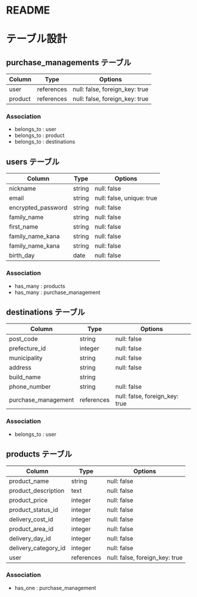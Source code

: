 # README

# テーブル設計

## purchase_managements テーブル

| Column             | Type       | Options                        |
| ------------------ | ------     | ------------------------------ |
| user               | references | null: false, foreign_key: true |
| product            | references | null: false, foreign_key: true |

### Association

- belongs_to : user
- belongs_to : product
- belongs_to : destinations


## users テーブル

| Column             | Type   | Options                   |
| ------------------ | ------ | ------------------------- |
| nickname           | string | null: false               |
| email              | string | null: false, unique: true |
| encrypted_password | string | null: false               |
| family_name        | string | null: false               |
| first_name         | string | null: false               |
| family_name_kana   | string | null: false               |
| family_name_kana   | string | null: false               |
| birth_day          | date   | null: false               |

### Association

- has_many : products
- has_many : purchase_management

## destinations テーブル

| Column              | Type       | Options                        |
| ------------------  | ---------- | ----------------------------   |
| post_code           | string     | null: false                    |
| prefecture_id       | integer    | null: false                    |
| municipality        | string     | null: false                    |
| address             | string     | null: false                    |
| build_name          | string     |                                |
| phone_number        | string     | null: false                    |
| purchase_management | references | null: false, foreign_key: true |


### Association

- belongs_to : user


## products テーブル

| Column               | Type       | Options                        |
| -------------------  | ---------- | -----------------------        |
| product_name         | string     | null: false                    |
| product_description  | text       | null: false                    |
| product_price        | integer    | null: false                    |
| product_status_id    | integer    | null: false                    |
| delivery_cost_id     | integer    | null: false                    |
| product_area_id      | integer    | null: false                    |
| delivery_day_id      | integer    | null: false                    |
| delivery_category_id | integer    | null: false                    |
| user                 | references | null: false, foreign_key: true |

### Association

- has_one : purchase_management



